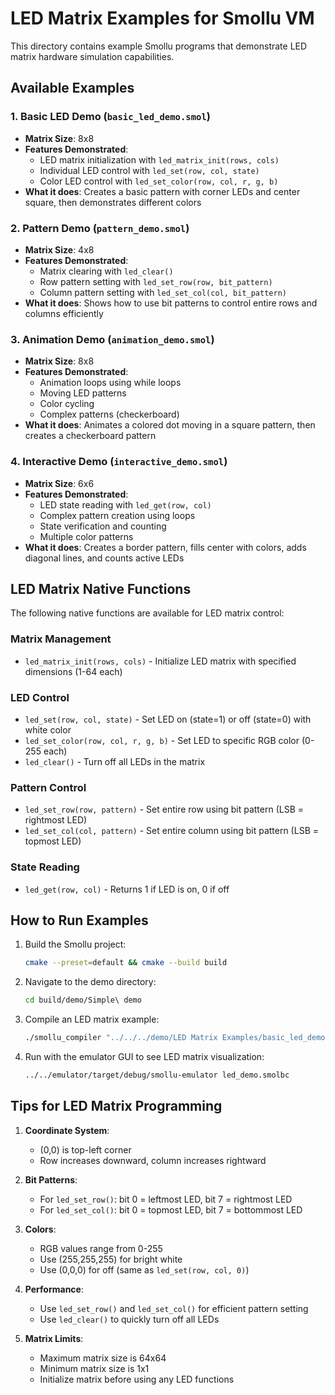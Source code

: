 # LED Matrix Examples for Smollu VM

This directory contains example Smollu programs that demonstrate LED matrix hardware simulation capabilities.

## Available Examples

### 1. Basic LED Demo (`basic_led_demo.smol`)
- **Matrix Size**: 8x8
- **Features Demonstrated**:
  - LED matrix initialization with `led_matrix_init(rows, cols)`
  - Individual LED control with `led_set(row, col, state)`
  - Color LED control with `led_set_color(row, col, r, g, b)`
- **What it does**: Creates a basic pattern with corner LEDs and center square, then demonstrates different colors

### 2. Pattern Demo (`pattern_demo.smol`)
- **Matrix Size**: 4x8
- **Features Demonstrated**:
  - Matrix clearing with `led_clear()`
  - Row pattern setting with `led_set_row(row, bit_pattern)`
  - Column pattern setting with `led_set_col(col, bit_pattern)`
- **What it does**: Shows how to use bit patterns to control entire rows and columns efficiently

### 3. Animation Demo (`animation_demo.smol`)
- **Matrix Size**: 8x8  
- **Features Demonstrated**:
  - Animation loops using while loops
  - Moving LED patterns
  - Color cycling
  - Complex patterns (checkerboard)
- **What it does**: Animates a colored dot moving in a square pattern, then creates a checkerboard pattern

### 4. Interactive Demo (`interactive_demo.smol`)
- **Matrix Size**: 6x6
- **Features Demonstrated**:
  - LED state reading with `led_get(row, col)`
  - Complex pattern creation using loops
  - State verification and counting
  - Multiple color patterns
- **What it does**: Creates a border pattern, fills center with colors, adds diagonal lines, and counts active LEDs

## LED Matrix Native Functions

The following native functions are available for LED matrix control:

### Matrix Management
- `led_matrix_init(rows, cols)` - Initialize LED matrix with specified dimensions (1-64 each)

### LED Control  
- `led_set(row, col, state)` - Set LED on (state=1) or off (state=0) with white color
- `led_set_color(row, col, r, g, b)` - Set LED to specific RGB color (0-255 each)
- `led_clear()` - Turn off all LEDs in the matrix

### Pattern Control
- `led_set_row(row, pattern)` - Set entire row using bit pattern (LSB = rightmost LED)
- `led_set_col(col, pattern)` - Set entire column using bit pattern (LSB = topmost LED)

### State Reading
- `led_get(row, col)` - Returns 1 if LED is on, 0 if off

## How to Run Examples

1. Build the Smollu project:
   ```bash
   cmake --preset=default && cmake --build build
   ```

2. Navigate to the demo directory:
   ```bash
   cd build/demo/Simple\ demo
   ```

3. Compile an LED matrix example:
   ```bash
   ./smollu_compiler "../../../demo/LED Matrix Examples/basic_led_demo.smol" -o led_demo.smolbc
   ```

4. Run with the emulator GUI to see LED matrix visualization:
   ```bash
   ../../emulator/target/debug/smollu-emulator led_demo.smolbc
   ```

## Tips for LED Matrix Programming

1. **Coordinate System**: 
   - (0,0) is top-left corner
   - Row increases downward, column increases rightward

2. **Bit Patterns**:
   - For `led_set_row()`: bit 0 = leftmost LED, bit 7 = rightmost LED  
   - For `led_set_col()`: bit 0 = topmost LED, bit 7 = bottommost LED

3. **Colors**:
   - RGB values range from 0-255
   - Use (255,255,255) for bright white
   - Use (0,0,0) for off (same as `led_set(row, col, 0)`)

4. **Performance**:
   - Use `led_set_row()` and `led_set_col()` for efficient pattern setting
   - Use `led_clear()` to quickly turn off all LEDs

5. **Matrix Limits**:
   - Maximum matrix size is 64x64
   - Minimum matrix size is 1x1
   - Initialize matrix before using any LED functions